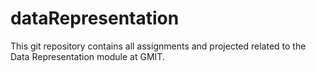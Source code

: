 # dataRepresentation

This git repository contains all assignments and projected related to the Data Representation module at GMIT. 
